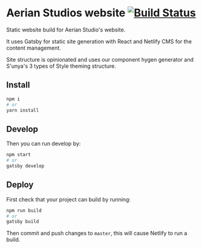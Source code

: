 # Aerian Studios website [![Build Status](https://travis-ci.org/aerian-studios/aerian-site-rebuild.svg?branch=master)](https://travis-ci.org/aerian-studios/aerian-site-rebuild)

Static website build for Aerian Studio's website.

It uses Gatsby for static site generation with React and Netlify CMS for the
content management.

Site structure is opinionated and uses our component hygen generator and
S'unya's 3 types of Style theming structure.

## Install

```sh
npm i
# or
yarn install
```

## Develop

Then you can run develop by:

```sh
npm start
# or
gatsby develop
```

## Deploy

First check that your project can build by running:

```sh
npm run build
# or
gatsby build
```

Then commit and push changes to `master`, this will cause Netlify to run a
build.
